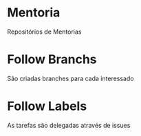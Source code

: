 # Mentoria
Repositórios de Mentorias

# Follow Branchs
São criadas branches para cada interessado

# Follow Labels
As tarefas são delegadas através de issues
